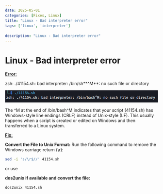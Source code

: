 ```yaml
---
date: 2025-05-01
categories: [Fixes, Linux]
title: "Linux - Bad interpreter error"
tags: ['linux', 'interpreter']

description: "Linux - Bad interpreter error"
---
```


# Linux - Bad interpreter error


**<u>Error:</u>**

zsh: ./41154.sh: bad interpreter: /bin/sh**^M**: no such file or directory

![image1](../resources/dbdc0ae39d7341eabee19243ef56efea.png)

The ^M at the end of /bin/bash^M indicates that your script (41154.sh) has Windows-style line endings (CRLF) instead of Unix-style (LF).
This usually happens when a script is created or edited on Windows and then transferred to a Linux system.

**<u>Fix:</u>**

**Convert the File to Unix Format:**
Run the following command to remove the Windows carriage return (\r):

```bash
sed -i 's/\r$//' 41154.sh
```

or use

**dos2unix if available and convert the file:**

```bash
dos2unix 41154.sh
```
